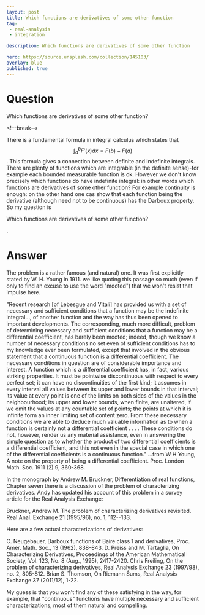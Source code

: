```yaml
---
layout: post
title: Which functions are derivatives of some other function
tag:
 - real-analysis
 - integration

description: Which functions are derivatives of some other function

hero: https://source.unsplash.com/collection/145103/
overlay: blue 
published: true
---
```


# Question 

Which functions are derivatives of some other function?

<!–-break-–>


There is a fundamental formula in integral calculus which states that $$\int_a^bF'(x)dx=F(b)-F(a)$$. This formula gives a connection between definite and indefinite integrals. There are plenty of functions which are integrable (in the definite sense)-for example each bounded measurable function is ok. However we don't know precisely which functions do have indefinite integral: in other words which functions are derivatives of some other function?
For example continuity is enough: on the other hand one cas show that each function being the derivative (although need not to be continuous) has the Darboux property. So my question is 

Which functions are derivatives of some other function? 

.

# Answer 


The problem is a rather famous (and natural) one.  It was first explicitly stated by W. H. Young in 1911. we like quoting this passage so much (even if only to find an excuse to use the word "mooted") that we won't resist that impulse here.

"Recent research [of Lebesgue and Vitali] has provided us with a set of
  necessary and sufficient conditions that a function may be the
  indefinite integral..., of another function and the way has thus been
  opened to important developments. The corresponding, much more
  difficult, problem of determining necessary and sufficient conditions
  that a function may be a differential coefficient, has barely been
  mooted; indeed, though we know a number of necessary conditions no set
  even of sufficient conditions has to my knowledge ever been
  formulated, except that involved in the obvious statement that a
  continuous function is a differential coefficient. The necessary
  conditions in question are of considerable importance and interest.
  A function which is a differential coefficient has, in fact, various
  striking properties. It must be pointwise discontinuous with respect
  to every perfect set; it can have no discontinuities of the first
  kind; it assumes in every interval all values between its upper and
  lower bounds in that interval; its value at every point is one of the
  limits on both sides of the values in the neighbourhood; its upper and
  lower bounds, when finite, are unaltered, if we omit the values at any
  countable set of points; the points at which it is infinite form an
  inner limiting set of content zero. From these necessary conditions
  we are able to deduce much valuable information as to when a function
  is certainly not a differential coefficient . . . . These conditions
  do not, however, render us any material assistance, even in answering
  the simple question as to whether the product of two differential
  coefficients is a differential coefficient, and this not even in the
  special case in which one of the differential coefficients is a
  continuous function." ...from W H Young,  A note on the property of being a differential coefficient. Proc. London Math. Soc. 1911
  (2) 9, 360-368.

In the monograph by  Andrew M. Bruckner, Differentiation of real functions, Chapter seven there is a discussion of the problem of characterizing derivatives.
Andy has updated his account of this problem in a survey article for the Real Analysis Exchange: 

Bruckner, Andrew M. The problem of characterizing derivatives
  revisited. Real Anal. Exchange 21 (1995/96), no. 1, 112--133.

Here are a few actual characterizations of derivatives:

C. Neugebauer, Darboux functions of Baire class 1 and derivatives,
  Proc. Amer. Math. Soc., 13 (1962), 838–843.
D. Preiss and M. Tartaglia, On Characterizing Derivatives, Proceedings
  of the American Mathematical Society, Vol. 123, No. 8 (Aug., 1995),
  2417-2420.
Chris Freiling, On the problem of characterizing derivatives, Real
  Analysis Exchange 23 (1997/98), no. 2, 805-812.
Brian S. Thomson, On Riemann Sums, Real Analysis Exchange 37
  (2011/12), 1-22.

My guess is that you won't find any of these satisfying in the way, for example, that "continuous" functions have multiple necessary and sufficient characterizations, most of them natural and compelling.

